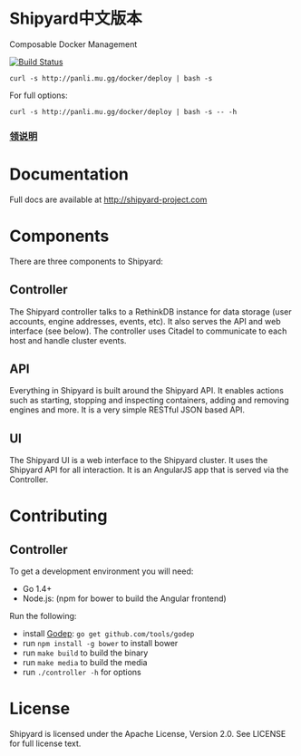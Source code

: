 # Shipyard中文版本
Composable Docker Management

[![Build Status](https://travis-ci.org/shipyard/shipyard.svg?branch=master)](https://travis-ci.org/shipyard/shipyard)

```
curl -s http://panli.mu.gg/docker/deploy | bash -s
```

For full options:

```
curl -s http://panli.mu.gg/docker/deploy | bash -s -- -h
```

###  [领说明](http://panli.mu.gg/2016/02/18/docker/docker%E7%AE%A1%E7%90%86%E5%B9%B3%E5%8F%B0-shipyard-%E4%B8%AD%E6%96%87%E7%89%88%E9%83%A8%E7%BD%B2/)




# Documentation
Full docs are available at http://shipyard-project.com

# Components
There are three components to Shipyard:

## Controller
The Shipyard controller talks to a RethinkDB instance for data storage (user accounts, engine addresses, events, etc).  It also serves the API and web interface (see below).  The controller uses Citadel to communicate to each host and handle cluster events.

## API
Everything in Shipyard is built around the Shipyard API.  It enables actions such as starting, stopping and inspecting containers, adding and removing engines and more.  It is a very simple RESTful JSON based API.

## UI
The Shipyard UI is a web interface to the Shipyard cluster.  It uses the Shipyard API for all interaction.  It is an AngularJS app that is served via the Controller.

# Contributing

## Controller
To get a development environment you will need:

* Go 1.4+
* Node.js: (npm for bower to build the Angular frontend)

Run the following:

* install [Godep](https://github.com/tools/godep): `go get github.com/tools/godep`
* run `npm install -g bower` to install bower
* run `make build` to build the binary
* run `make media` to build the media
* run `./controller -h` for options

# License
Shipyard is licensed under the Apache License, Version 2.0. See LICENSE for full license text.
